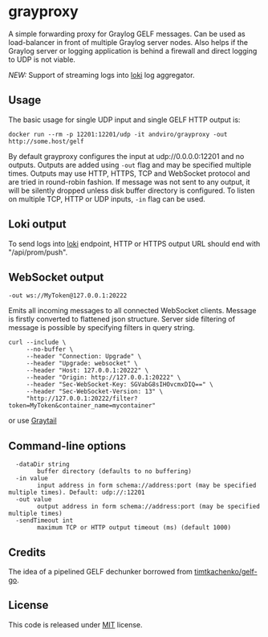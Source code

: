 # grayproxy

A simple forwarding proxy for Graylog GELF messages. Can be used as
load-balancer in front of multiple Graylog server nodes. Also helps if the
Graylog server or logging application is behind a firewall and direct logging
to UDP is not viable.

*NEW:* Support of streaming logs into [loki](https://github.com/grafana/loki) log aggregator.

## Usage

The basic usage for single UDP input and single GELF HTTP output is:

```
docker run --rm -p 12201:12201/udp -it andviro/grayproxy -out http://some.host/gelf
```

By default grayproxy configures the input at udp://0.0.0.0:12201 and no
outputs. Outputs are added using `-out` flag and may be specified multiple
times. Outputs may use HTTP, HTTPS, TCP and WebSocket protocol and are tried in
round-robin fashion. If message was not sent to any output, it will be silently
dropped unless disk buffer directory is configured. To listen on multiple TCP,
HTTP or UDP inputs, `-in` flag can be used.

## Loki output

To send logs into [loki](https://github.com/grafana/loki) endpoint, HTTP
or HTTPS output URL should end with "/api/prom/push".

## WebSocket output

```
-out ws://MyToken@127.0.0.1:20222
```

Emits all incoming messages to all connected WebSocket clients.
Message is firstly converted to flattened json structure.
Server side filtering of message is possible by specifying filters in query string.

```
curl --include \
     --no-buffer \
     --header "Connection: Upgrade" \
     --header "Upgrade: websocket" \
     --header "Host: 127.0.0.1:20222" \
     --header "Origin: http://127.0.0.1:20222" \
     --header "Sec-WebSocket-Key: SGVabG8sIHOvcmxDIQ==" \
     --header "Sec-WebSocket-Version: 13" \
     "http://127.0.0.1:20222/filter?token=MyToken&container_name=mycontainer"
```

or use [Graytail](https://github.com/akomic/graytail)

## Command-line options

```
  -dataDir string
    	buffer directory (defaults to no buffering)
  -in value
    	input address in form schema://address:port (may be specified multiple times). Default: udp://:12201
  -out value
    	output address in form schema://address:port (may be specified multiple times)
  -sendTimeout int
    	maximum TCP or HTTP output timeout (ms) (default 1000)
```

## Credits

The idea of a pipelined GELF dechunker borrowed from [timtkachenko/gelf-go](https://github.com/timtkachenko/gelf-go).

## License

This code is released under 
[MIT](https://github.com/andviro/grayproxy/blob/master/LICENSE) license.
